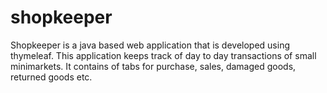 # shopkeeper
Shopkeeper is a java based web application that is developed using thymeleaf.
This application keeps track of day to day transactions of small minimarkets.
It contains of tabs for purchase, sales, damaged goods, returned goods etc.
